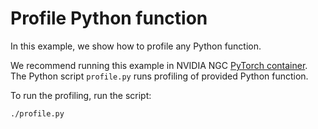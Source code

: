 <!--
Copyright (c) 2023, NVIDIA CORPORATION. All rights reserved.

Licensed under the Apache License, Version 2.0 (the "License");
you may not use this file except in compliance with the License.
You may obtain a copy of the License at

    http://www.apache.org/licenses/LICENSE-2.0

Unless required by applicable law or agreed to in writing, software
distributed under the License is distributed on an "AS IS" BASIS,
WITHOUT WARRANTIES OR CONDITIONS OF ANY KIND, either express or implied.
See the License for the specific language governing permissions and
limitations under the License.
-->

# Profile Python function

In this example, we show how to profile any Python function.

We recommend running this example in NVIDIA NGC [PyTorch container](https://catalog.ngc.nvidia.com/orgs/nvidia/containers/pytorch).
The Python script `profile.py` runs profiling of provided Python function.

To run the profiling, run the script:

```bash
./profile.py
```